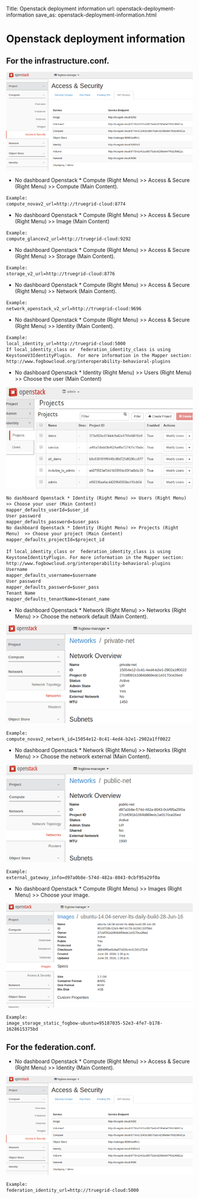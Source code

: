 Title: Openstack deployment information
url: openstack-deployment-information
save_as: openstack-deployment-information.html

Openstack deployment information
=====

For the infrastructure.conf.
------
![alt logo](../images/openstack-accessand-security.png "Openstack Access & Security")
* No dashboard Openstack * Compute (Right Menu) >> Access & Secure (Right Menu)  >> Compute (Main Content).
```
Example:
compute_novav2_url=http://truegrid-cloud:8774
```
* No dashboard Openstack * Compute (Right Menu) >> Access & Secure (Right Menu)  >> Image (Main Content)
```
Example:
compute_glancev2_url=http://truegrid-cloud:9292
```
* No dashboard Openstack * Compute (Right Menu) >> Access & Secure (Right Menu)  >> Storage (Main Content).
```
Example:
storage_v2_url=http://truegrid-cloud:8776
```
* No dashboard Openstack * Compute (Right Menu) >> Access & Secure (Right Menu)  >> Network (Main Content).
```
Example:
network_openstack_v2_url=http://truegrid-cloud:9696
```
* No dashboard Openstack * Compute (Right Menu) >> Access & Secure (Right Menu)  >> Identity (Main Content).
```
Example:
local_identity_url=http://truegrid-cloud:5000
If local_identity_class or  federation_identity_class is using KeystoneV3IdentityPlugin.  For more information in the Mapper section: http://www.fogbowcloud.org/interoperability-behavioral-plugins
```
* No dashboard Openstack * Identity (Right Menu) >> Users (Right Menu)  >> Choose the user (Main Content)

![alt logo](../images/openstack-project.png "Openstack Projects")
```
No dashboard Openstack * Identity (Right Menu) >> Users (Right Menu)  >> Choose your user (Main Content)
mapper_defaults_userId=$user_id
User password
mapper_defaults_password=$user_pass
No dashboard Openstack * Identity (Right Menu) >> Projects (Right Menu)  >> Choose your project (Main Content)
mapper_defaults_projectId=$project_id

If local_identity_class or  federation_identity_class is using KeystoneIdentityPlugin. For more information in the Mapper section: http://www.fogbowcloud.org/interoperability-behavioral-plugins
Username
mapper_defaults_username=$username
User password
mapper_defaults_password=$user_pass
Tenant Name
mapper_defaults_tenantName=$tenant_name
```
* No dashboard Openstack * Network (Right Menu) >> Networks (Right Menu) >> Choose the network default (Main Content).

![alt logo](../images/openstack-network-details.png "Openstack Network")
```
Example:
compute_novav2_network_id=15054e12-0c41-4ed4-b2e1-2902a1ff0022
```
* No dashboard Openstack * Network (Right Menu) >> Networks (Right Menu) >> Choose the network external  (Main Content).

![alt logo](../images/openstack-network-external-detail.png "Openstack Network External")
```
Example: 
external_gateway_info=d97a0b8e-574d-482a-8043-0cbf95a29f0a
```
* No dashboard Openstack * Compute (Right Menu) >> Images (Right Menu) >> Choose your image.

![alt logo](../images/openstack-image-details.png "Openstack Image Details")
```
Example: 
image_storage_static_fogbow-ubuntu=95187035-52e3-4fe7-b178-1628615375bd
```

For the federation.conf.
------
* No dashboard Openstack * Compute (Right Menu) >> Access & Secure (Right Menu)  >> Identity (Main Content).

![alt logo](../images/openstack-accessand-security.png "Openstack Access & Security")
```
Example:
federation_identity_url=http://truegrid-cloud:5000
```
